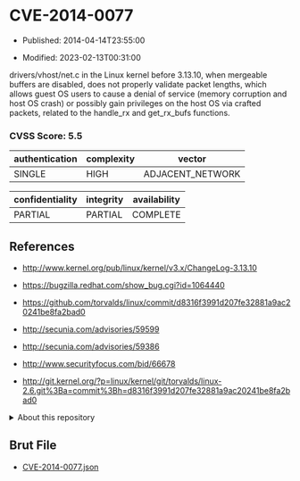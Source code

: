 # CVE-2014-0077

- Published: 2014-04-14T23:55:00

- Modified: 2023-02-13T00:31:00

drivers/vhost/net.c in the Linux kernel before 3.13.10, when mergeable buffers are disabled, does not properly validate packet lengths, which allows guest OS users to cause a denial of service (memory corruption and host OS crash) or possibly gain privileges on the host OS via crafted packets, related to the handle_rx and get_rx_bufs functions.

### CVSS Score: **5.5**

| authentication | complexity | vector |
| --- | --- | --- |
| SINGLE | HIGH | ADJACENT_NETWORK |

| confidentiality | integrity | availability |
| --- | --- | --- |
| PARTIAL | PARTIAL | COMPLETE |

## References

* http://www.kernel.org/pub/linux/kernel/v3.x/ChangeLog-3.13.10

* https://bugzilla.redhat.com/show_bug.cgi?id=1064440

* https://github.com/torvalds/linux/commit/d8316f3991d207fe32881a9ac20241be8fa2bad0

* http://secunia.com/advisories/59599

* http://secunia.com/advisories/59386

* http://www.securityfocus.com/bid/66678

* http://git.kernel.org/?p=linux/kernel/git/torvalds/linux-2.6.git%3Ba=commit%3Bh=d8316f3991d207fe32881a9ac20241be8fa2bad0

<details>
<summary>About this repository</summary> 

  This repository is part of the project [Live Hack CVE](https://github.com/Live-Hack-CVE). Main website can be found [www.live-hack.org](https://www.live-hack.org) 
  
  Made by [Sn0wAlice](https://github.com/Sn0wAlice) for the people that care about security and need to have a feed of the latest CVEs. Hope you enjoy it, don't forget to star the repo and follow me on [Twitter](https://twitter.com/Sn0wAlice) and [Github](https://github.com/Sn0wAlice). And that is my [personnal website](https://www.alice-snow.me/)

  - [Home Page](https://github.com/Live-Hack-CVE)
  - [Framework](https://github.com/Live-Hack-CVE/cve-framework)
  - [CVE database](https://github.com/Live-Hack-CVE/full_database)
  - [Changelog](https://github.com/Live-Hack-CVE/Changelog)
</details>

## Brut File

* [CVE-2014-0077.json](https://raw.githubusercontent.com/Live-Hack-CVE/full_database/main/cves/2014/CVE-2014-0077.json)

